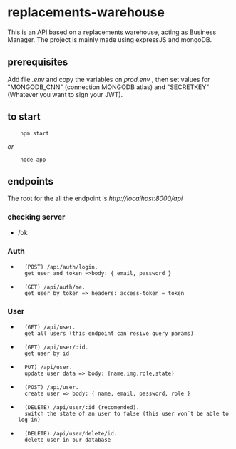 # replacements-warehouse
This is an API based on a replacements warehouse, acting as Business Manager. The project is mainly made using expressJS and mongoDB. 

## prerequisites
Add file _.env_ and copy the variables on  _prod.env_ , then set values for "MONGODB_CNN" (connection MONGODB atlas) and "SECRETKEY" (Whatever you want to sign your JWT).

## to start

        npm start


_or_


        node app


## endpoints
The root for the all the endpoint is _http://localhost:8000/api_
### checking server
* /ok

### Auth
*       (POST) /api/auth/login.
        get user and token =>body: { email, password }
*       (GET) /api/auth/me.
        get user by token => headers: access-token = token

### User
*       (GET) /api/user.
        get all users (this endpoint can resive query params)
*       (GET) /api/user/:id.
        get user by id
*       PUT) /api/user.
        update user data => body: {name,img,role,state}
*       (POST) /api/user.
        create user => body: { name, email, password, role }
*       (DELETE) /api/user/:id (recomended).
        switch the state of an user to false (this user won´t be able to log in)
*       (DELETE) /api/user/delete/id.
        delete user in our database


